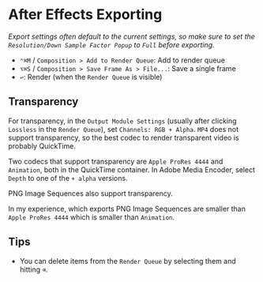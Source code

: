 # After Effects Exporting

*Export settings often default to the current settings, so make sure to set the `Resolution/Down Sample Factor Popup` to `Full` before exporting.*

- `⌃⌘M` / `Composition > Add to Render Queue`: Add to render queue
- `⌥⌘S` / `Composition > Save Frame As > File...`: Save a single frame
- `↩`: Render (when the `Render Queue` is visible)

## Transparency

For transparency, in the `Output Module Settings` (usually after clicking `Lossless` in the `Render Queue`), set `Channels: RGB + Alpha`. `MP4` does not support transparency, so the best codec to render transparent video is probably QuickTime.

Two codecs that support transparency are `Apple ProRes 4444` and `Animation`, both in the QuickTime container. In Adobe Media Encoder, select `Depth` to one of the `+ alpha` versions.

PNG Image Sequences also support transparency.

In my experience, which exports PNG Image Sequences are smaller than `Apple ProRes 4444` which is smaller than `Animation`.

## Tips

- You can delete items from the `Render Queue` by selecting them and hitting `⌫`.
